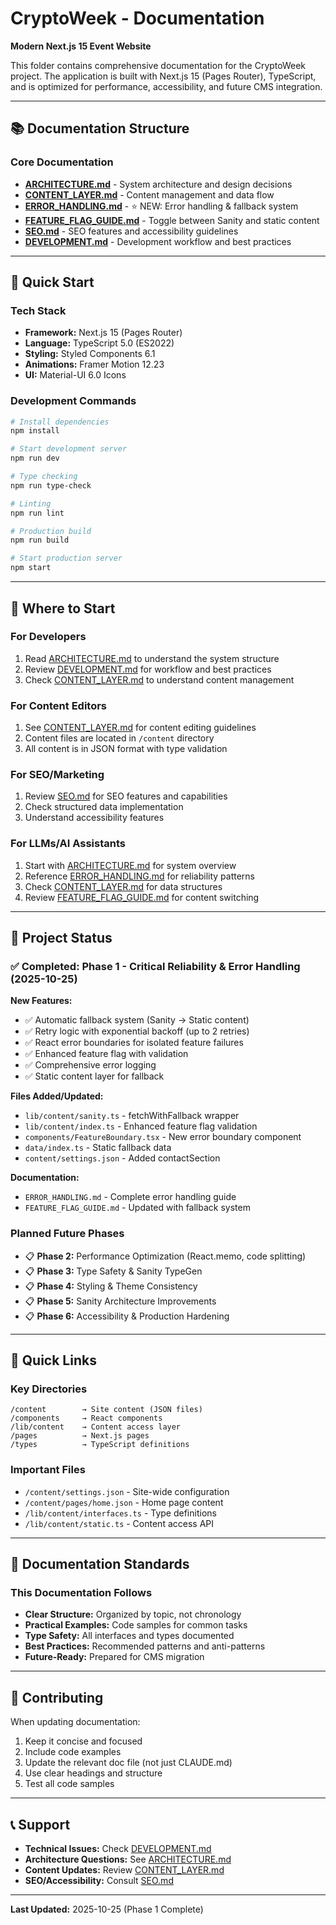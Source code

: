 # CryptoWeek - Documentation

**Modern Next.js 15 Event Website**

This folder contains comprehensive documentation for the CryptoWeek project. The application is built with Next.js 15 (Pages Router), TypeScript, and is optimized for performance, accessibility, and future CMS integration.

---

## 📚 Documentation Structure

### Core Documentation

- **[ARCHITECTURE.md](./ARCHITECTURE.md)** - System architecture and design decisions
- **[CONTENT_LAYER.md](./CONTENT_LAYER.md)** - Content management and data flow
- **[ERROR_HANDLING.md](./ERROR_HANDLING.md)** - ⭐ NEW: Error handling & fallback system
- **[FEATURE_FLAG_GUIDE.md](./FEATURE_FLAG_GUIDE.md)** - Toggle between Sanity and static content
- **[SEO.md](./SEO.md)** - SEO features and accessibility guidelines
- **[DEVELOPMENT.md](./DEVELOPMENT.md)** - Development workflow and best practices

---

## 🚀 Quick Start

### Tech Stack
- **Framework:** Next.js 15 (Pages Router)
- **Language:** TypeScript 5.0 (ES2022)
- **Styling:** Styled Components 6.1
- **Animations:** Framer Motion 12.23
- **UI:** Material-UI 6.0 Icons

### Development Commands
```bash
# Install dependencies
npm install

# Start development server
npm run dev

# Type checking
npm run type-check

# Linting
npm run lint

# Production build
npm run build

# Start production server
npm start
```

---

## 📖 Where to Start

### For Developers
1. Read [ARCHITECTURE.md](./ARCHITECTURE.md) to understand the system structure
2. Review [DEVELOPMENT.md](./DEVELOPMENT.md) for workflow and best practices
3. Check [CONTENT_LAYER.md](./CONTENT_LAYER.md) to understand content management

### For Content Editors
1. See [CONTENT_LAYER.md](./CONTENT_LAYER.md) for content editing guidelines
2. Content files are located in `/content` directory
3. All content is in JSON format with type validation

### For SEO/Marketing
1. Review [SEO.md](./SEO.md) for SEO features and capabilities
2. Check structured data implementation
3. Understand accessibility features

### For LLMs/AI Assistants
1. Start with [ARCHITECTURE.md](./ARCHITECTURE.md) for system overview
2. Reference [ERROR_HANDLING.md](./ERROR_HANDLING.md) for reliability patterns
3. Check [CONTENT_LAYER.md](./CONTENT_LAYER.md) for data structures
4. Review [FEATURE_FLAG_GUIDE.md](./FEATURE_FLAG_GUIDE.md) for content switching

---

## 🎯 Project Status

### ✅ Completed: Phase 1 - Critical Reliability & Error Handling (2025-10-25)

**New Features:**
- ✅ Automatic fallback system (Sanity → Static content)
- ✅ Retry logic with exponential backoff (up to 2 retries)
- ✅ React error boundaries for isolated feature failures
- ✅ Enhanced feature flag with validation
- ✅ Comprehensive error logging
- ✅ Static content layer for fallback

**Files Added/Updated:**
- `lib/content/sanity.ts` - fetchWithFallback wrapper
- `lib/content/index.ts` - Enhanced feature flag validation
- `components/FeatureBoundary.tsx` - New error boundary component
- `data/index.ts` - Static fallback data
- `content/settings.json` - Added contactSection

**Documentation:**
- `ERROR_HANDLING.md` - Complete error handling guide
- `FEATURE_FLAG_GUIDE.md` - Updated with fallback system

### Planned Future Phases
- 📋 **Phase 2:** Performance Optimization (React.memo, code splitting)
- 📋 **Phase 3:** Type Safety & Sanity TypeGen
- 📋 **Phase 4:** Styling & Theme Consistency
- 📋 **Phase 5:** Sanity Architecture Improvements
- 📋 **Phase 6:** Accessibility & Production Hardening

---

## 🔗 Quick Links

### Key Directories
```
/content        → Site content (JSON files)
/components     → React components
/lib/content    → Content access layer
/pages          → Next.js pages
/types          → TypeScript definitions
```

### Important Files
- `/content/settings.json` - Site-wide configuration
- `/content/pages/home.json` - Home page content
- `/lib/content/interfaces.ts` - Type definitions
- `/lib/content/static.ts` - Content access API

---

## 📝 Documentation Standards

### This Documentation Follows
- **Clear Structure:** Organized by topic, not chronology
- **Practical Examples:** Code samples for common tasks
- **Type Safety:** All interfaces and types documented
- **Best Practices:** Recommended patterns and anti-patterns
- **Future-Ready:** Prepared for CMS migration

---

## 🤝 Contributing

When updating documentation:
1. Keep it concise and focused
2. Include code examples
3. Update the relevant doc file (not just CLAUDE.md)
4. Use clear headings and structure
5. Test all code samples

---

## 📞 Support

- **Technical Issues:** Check [DEVELOPMENT.md](./DEVELOPMENT.md)
- **Architecture Questions:** See [ARCHITECTURE.md](./ARCHITECTURE.md)
- **Content Updates:** Review [CONTENT_LAYER.md](./CONTENT_LAYER.md)
- **SEO/Accessibility:** Consult [SEO.md](./SEO.md)

---

**Last Updated:** 2025-10-25 (Phase 1 Complete)
